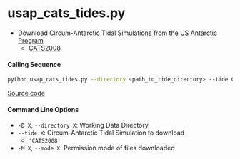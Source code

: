 usap_cats_tides.py
==================

- Download Circum-Antarctic Tidal Simulations from the [US Antarctic Program](https://www.usap-dc.org)
   * [CATS2008](https://www.usap-dc.org/view/dataset/601235)

#### Calling Sequence
```bash
python usap_cats_tides.py --directory <path_to_tide_directory> --tide CATS2008
```
[Source code](https://github.com/tsutterley/pyTMD/blob/main/scripts/usap_cats_tides.py)

#### Command Line Options
- `-D X`, `--directory X`: Working Data Directory
- `--tide X`: Circum-Antarctic Tidal Simulation to download
   * `'CATS2008'`
- `-M X`, `--mode X`: Permission mode of files downloaded
